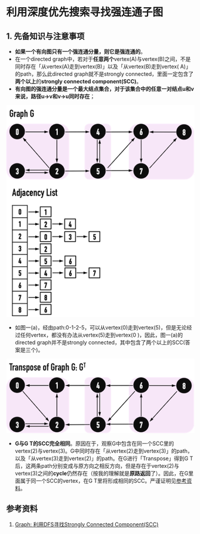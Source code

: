 # 利用深度优先搜索寻找强连通子图

## 1. 先备知识与注意事项

+ **如果一个有向图只有一个强连通分量，则它是强连通的**。
+ 在一个directed graph中，若对于**任意两个**vertex(A)与vertex(B)之间，不是同时存在「从vertex(A)走到vertex(B)」以及「从vertex(B)走到vertex( A)」的path，那么此directed graph就不是strongly connected，里面一定包含了**两个以上**的**strongly connected component(SCC)**。
+ **有向图的强连通分量是一个最大结点集合，对于该集合中的任意一对结点u和v来说，路径u->v和v->u同时存在**；

![20201220_02Code_利用深度优先搜索寻找强连通子图-f1.png](https://github.com/xuewengeophysics/architect/blob/master/AI/greedyai/20201220_02Code_%E5%88%A9%E7%94%A8%E6%B7%B1%E5%BA%A6%E4%BC%98%E5%85%88%E6%90%9C%E7%B4%A2%E5%AF%BB%E6%89%BE%E5%BC%BA%E8%BF%9E%E9%80%9A%E5%AD%90%E5%9B%BE-f1.png?raw=true)    

+ 如图一(a)，经由path:0-1-2-5，可以从vertex(0)走到vertex(5)，但是无论经过任何vertex，都没有办法从vertex(5)走到vertex(0 )，因此，图一(a)的directed graph并不是strongly connected，其中包含了两个以上的SCC(答案是三个)。

![20201220_02Code_利用深度优先搜索寻找强连通子图-f2.png](https://github.com/xuewengeophysics/architect/blob/master/AI/greedyai/20201220_02Code_%E5%88%A9%E7%94%A8%E6%B7%B1%E5%BA%A6%E4%BC%98%E5%85%88%E6%90%9C%E7%B4%A2%E5%AF%BB%E6%89%BE%E5%BC%BA%E8%BF%9E%E9%80%9A%E5%AD%90%E5%9B%BE-f2.png?raw=true)  

+ **G与G T的SCC完全相同**。原因在于，观察G中包含在同一个SCC里的vertex(2)与vertex(3)。G中同时存在「从vertex(2)走到vertex(3)」的path，以及「从vertex(3)走到vertex(2)」的path。在G进行「Transpose」得到G T后，这两条path分别变成与原方向之相反方向，但是存在于vertex(2)与vertex(3)之间的**cycle**仍然存在（按我的理解就是**原路返回**了）。因此，在G里面属于同一个SCC的vertex，在G T里将形成相同的SCC。严谨证明见[参考资料](https://alrightchiu.github.io/SecondRound/graph-li-yong-dfsxun-zhao-strongly-connected-componentscc.html#ref)。





## 参考资料

1. [Graph: 利用DFS寻找Strongly Connected Component(SCC)](https://alrightchiu.github.io/SecondRound/graph-li-yong-dfsxun-zhao-strongly-connected-componentscc.html)

